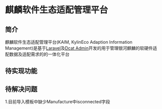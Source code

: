 # 麒麟软件生态适配管理平台

## 简介

麒麟软件生态适配管理平台(KAIM, KylinEco Adaption Information Management)是基于[Laravel](https://laravel.com)及[Dcat Admin](http://www.dcatadmin.com/)开发的用于管理银河麒麟的软硬件适配数据及适配需求的的一体化平台

## 待实现功能


## 待解决问题

1.目前导入模板中缺少Manufacture中isconnected字段